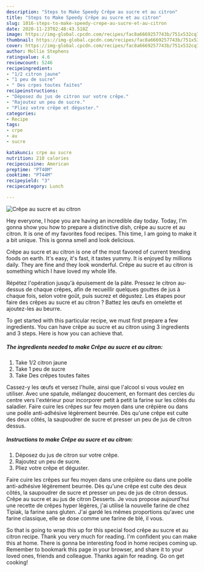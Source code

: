 ```yaml
---
description: "Steps to Make Speedy Crêpe au sucre et au citron"
title: "Steps to Make Speedy Crêpe au sucre et au citron"
slug: 1016-steps-to-make-speedy-crepe-au-sucre-et-au-citron
date: 2020-11-23T02:48:43.518Z
image: https://img-global.cpcdn.com/recipes/fac8a6669257743b/751x532cq70/crepe-au-sucre-et-au-citron-photo-principale-de-la-recette.jpg
thumbnail: https://img-global.cpcdn.com/recipes/fac8a6669257743b/751x532cq70/crepe-au-sucre-et-au-citron-photo-principale-de-la-recette.jpg
cover: https://img-global.cpcdn.com/recipes/fac8a6669257743b/751x532cq70/crepe-au-sucre-et-au-citron-photo-principale-de-la-recette.jpg
author: Mollie Stephens
ratingvalue: 4.6
reviewcount: 5246
recipeingredient:
- "1/2 citron jaune"
- "1 peu de sucre"
- " Des crpes toutes faites"
recipeinstructions:
- "Déposez du jus de citron sur votre crêpe."
- "Rajoutez un peu de sucre."
- "Pliez votre crêpe et déguster."
categories:
- Recipe
tags:
- crpe
- au
- sucre

katakunci: crpe au sucre 
nutrition: 210 calories
recipecuisine: American
preptime: "PT40M"
cooktime: "PT44M"
recipeyield: "3"
recipecategory: Lunch

---
```



![Crêpe au sucre et au citron](https://img-global.cpcdn.com/recipes/fac8a6669257743b/751x532cq70/crepe-au-sucre-et-au-citron-photo-principale-de-la-recette.jpg)

Hey everyone, I hope you are having an incredible day today. Today, I'm gonna show you how to prepare a distinctive dish, crêpe au sucre et au citron. It is one of my favorites food recipes. This time, I am going to make it a bit unique. This is gonna smell and look delicious.

Crêpe au sucre et au citron is one of the most favored of current trending foods on earth. It's easy, it's fast, it tastes yummy. It is enjoyed by millions daily. They are fine and they look wonderful. Crêpe au sucre et au citron is something which I have loved my whole life.

Répétez l&#39;opération jusqu&#39;à épuisement de la pâte. Pressez le citron au-dessus de chaque crêpes, afin de recueillir quelques gouttes de jus à chaque fois, selon votre goût, puis sucrez et dégustez. Les étapes pour faire des crêpes au sucre et au citron ? Battez les œufs en omelette et ajoutez-les au beurre.


To get started with this particular recipe, we must first prepare a few ingredients. You can have crêpe au sucre et au citron using 3 ingredients and 3 steps. Here is how you can achieve that.

<!--inarticleads1-->

##### The ingredients needed to make Crêpe au sucre et au citron:

1. Take 1/2 citron jaune
1. Take 1 peu de sucre
1. Take  Des crêpes toutes faites


Cassez-y les œufs et versez l&#39;huile, ainsi que l&#39;alcool si vous voulez en utiliser. Avec une spatule, mélangez doucement, en formant des cercles du centre vers l&#39;extérieur pour incorporer petit à petit la farine sur les côtés du saladier. Faire cuire les crêpes sur feu moyen dans une crêpière ou dans une poêle anti-adhésive légèrement beurrée. Dès qu&#39;une crêpe est cuite des deux côtés, la saupoudrer de sucre et presser un peu de jus de citron dessus. 

<!--inarticleads2-->

##### Instructions to make Crêpe au sucre et au citron:

1. Déposez du jus de citron sur votre crêpe.
1. Rajoutez un peu de sucre.
1. Pliez votre crêpe et déguster.


Faire cuire les crêpes sur feu moyen dans une crêpière ou dans une poêle anti-adhésive légèrement beurrée. Dès qu&#39;une crêpe est cuite des deux côtés, la saupoudrer de sucre et presser un peu de jus de citron dessus. Crêpe au sucre et au jus de citron Desserts. Je vous propose aujourd&#39;hui une recette de crêpes hyper légères, j&#39;ai utilisé la nouvelle farine de chez Tipiak, la farine sans gluten. J&#39;ai gardé les mêmes proportions qu&#39;avec une farine classique, elle se dose comme une farine de blé, il vous. 

So that is going to wrap this up for this special food crêpe au sucre et au citron recipe. Thank you very much for reading. I'm confident you can make this at home. There is gonna be interesting food in home recipes coming up. Remember to bookmark this page in your browser, and share it to your loved ones, friends and colleague. Thanks again for reading. Go on get cooking!
